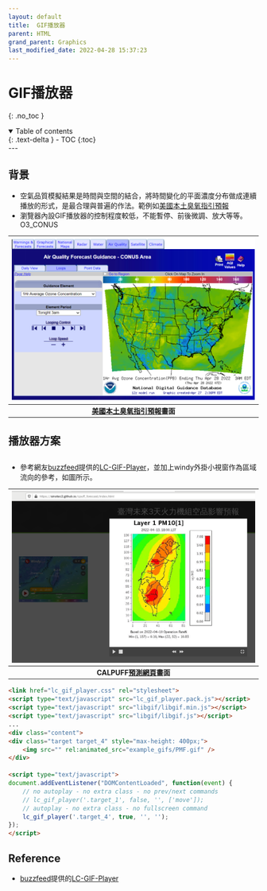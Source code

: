 ```yaml
---
layout: default
title:  GIF播放器
parent: HTML
grand_parent: Graphics
last_modified_date: 2022-04-28 15:37:23
---
```


# GIF播放器

{: .no_toc }

<details open markdown="block">
  <summary>
    Table of contents
  </summary>
  {: .text-delta }
- TOC
{:toc}
</details>
---

## 背景
- 空氣品質模擬結果是時間與空間的結合，將時間變化的平面濃度分布做成連續播放的形式，是最合理與普遍的作法。範例如[美國本土臭氧指引預報](https://airquality.weather.gov/sectors/conusLoop.php#tabs)
- 瀏覽器內設GIF播放器的控制程度較低，不能暫停、前後微調、放大等等。
O3_CONUS

| ![O3_CONUS.png](https://raw.githubusercontent.com/sinotec2/Focus-on-Air-Quality/main/assets/images/O3_CONUS.png)|
|:-:|
| <b>[美國本土臭氧指引預報](https://airquality.weather.gov/sectors/conusLoop.php#tabs)畫面</b>|

## 播放器方案

##

- 參考網友[buzzfeed](https://github.com/buzzfeed)提供的[LC-GIF-Player](https://github.com/LCweb-ita/LC-GIF-Player)，並加上windy外掛小視窗作為區域流向的參考，如圖所示。


| ![cpuff_forecast.png](https://raw.githubusercontent.com/sinotec2/Focus-on-Air-Quality/main/assets/images/cpuff_forecast.png)|
|:-:|
| <b>CALPUFF[預測網頁](https://sinotec2.github.io/cpuff_forecast/)畫面</b>|

```html
<link href="lc_gif_player.css" rel="stylesheet">
<script type="text/javascript" src="lc_gif_player.pack.js"></script>
<script type="text/javascript" src="libgif/libgif.min.js"></script>
<script type="text/javascript" src="libgif/libgif.js"></script>
...
<div class="content">
<div class="target target_4" style="max-height: 400px;">
    <img src="" rel:animated_src="example_gifs/PMF.gif" />
</div>

<script type="text/javascript">
document.addEventListener("DOMContentLoaded", function(event) {
    // no autoplay - no extra class - no prev/next commands
    // lc_gif_player('.target_1', false, '', ['move']);   
    // autoplay - no extra class - no fullscreen command
    lc_gif_player('.target_4', true, '', '');    
});
</script>
```

## Reference
- [buzzfeed](https://github.com/buzzfeed)提供的[LC-GIF-Player](https://github.com/LCweb-ita/LC-GIF-Player)